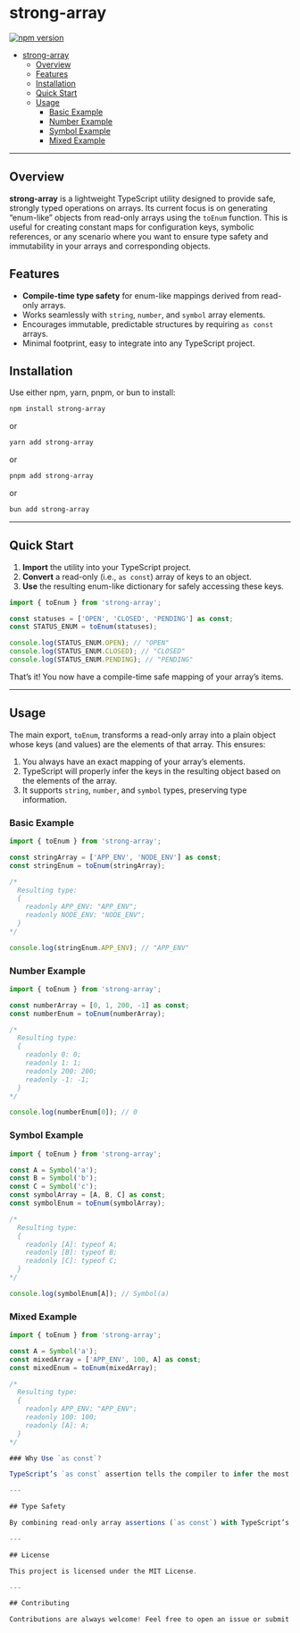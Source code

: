 # strong-array

[![npm version](https://badge.fury.io/js/strong-array.svg)](https://badge.fury.io/js/strong-array)

- [strong-array](#strong-array)
  - [Overview](#overview)
  - [Features](#features)
  - [Installation](#installation)
  - [Quick Start](#quick-start)
  - [Usage](#usage)
    - [Basic Example](#basic-example)
    - [Number Example](#number-example)
    - [Symbol Example](#symbol-example)
    - [Mixed Example](#mixed-example)

---

## Overview

**strong-array** is a lightweight TypeScript utility designed to provide safe, strongly typed operations on arrays. Its current focus is on generating “enum-like” objects from read-only arrays using the `toEnum` function. This is useful for creating constant maps for configuration keys, symbolic references, or any scenario where you want to ensure type safety and immutability in your arrays and corresponding objects.

## Features

- **Compile-time type safety** for enum-like mappings derived from read-only arrays.
- Works seamlessly with `string`, `number`, and `symbol` array elements.
- Encourages immutable, predictable structures by requiring `as const` arrays.
- Minimal footprint, easy to integrate into any TypeScript project.

## Installation

Use either npm, yarn, pnpm, or bun to install:

```bash
npm install strong-array
```

or

```bash
yarn add strong-array
```

or

```bash
pnpm add strong-array
```

or

```bash
bun add strong-array
```

---

## Quick Start

1. **Import** the utility into your TypeScript project.
2. **Convert** a read-only (i.e., `as const`) array of keys to an object.
3. **Use** the resulting enum-like dictionary for safely accessing these keys.

```typescript
import { toEnum } from 'strong-array';

const statuses = ['OPEN', 'CLOSED', 'PENDING'] as const;
const STATUS_ENUM = toEnum(statuses);

console.log(STATUS_ENUM.OPEN); // "OPEN"
console.log(STATUS_ENUM.CLOSED); // "CLOSED"
console.log(STATUS_ENUM.PENDING); // "PENDING"
```

That’s it! You now have a compile-time safe mapping of your array’s items.

---

## Usage

The main export, `toEnum`, transforms a read-only array into a plain object whose keys (and values) are the elements of that array. This ensures:

1. You always have an exact mapping of your array’s elements.
2. TypeScript will properly infer the keys in the resulting object based on the elements of the array.
3. It supports `string`, `number`, and `symbol` types, preserving type information.

### Basic Example

```typescript
import { toEnum } from 'strong-array';

const stringArray = ['APP_ENV', 'NODE_ENV'] as const;
const stringEnum = toEnum(stringArray);

/*
  Resulting type:
  {
    readonly APP_ENV: "APP_ENV";
    readonly NODE_ENV: "NODE_ENV";
  }
*/

console.log(stringEnum.APP_ENV); // "APP_ENV"
```

### Number Example

```typescript
import { toEnum } from 'strong-array';

const numberArray = [0, 1, 200, -1] as const;
const numberEnum = toEnum(numberArray);

/*
  Resulting type:
  {
    readonly 0: 0;
    readonly 1: 1;
    readonly 200: 200;
    readonly -1: -1;
  }
*/

console.log(numberEnum[0]); // 0
```

### Symbol Example

```typescript
import { toEnum } from 'strong-array';

const A = Symbol('a');
const B = Symbol('b');
const C = Symbol('c');
const symbolArray = [A, B, C] as const;
const symbolEnum = toEnum(symbolArray);

/*
  Resulting type:
  {
    readonly [A]: typeof A;
    readonly [B]: typeof B;
    readonly [C]: typeof C;
  }
*/

console.log(symbolEnum[A]); // Symbol(a)
```

### Mixed Example

```typescript
import { toEnum } from 'strong-array';

const A = Symbol('a');
const mixedArray = ['APP_ENV', 100, A] as const;
const mixedEnum = toEnum(mixedArray);

/*
  Resulting type:
  {
    readonly APP_ENV: "APP_ENV";
    readonly 100: 100;
    readonly [A]: A;
  }
*/

### Why Use `as const`?

TypeScript’s `as const` assertion tells the compiler to infer the most specific (literal) types for each element in your array. Without it, the resulting object would lose specificity (e.g., every string would be typed simply as `string` instead of a literal `'APP_ENV'`).

---

## Type Safety

By combining read-only array assertions (`as const`) with TypeScript’s mapped types, `strong-array` ensures that your resulting enum-like objects are always accurate reflections of the array’s contents. This guards against typos, unexpected keys, and other common errors, all at compile time.

---

## License

This project is licensed under the MIT License.

---

## Contributing

Contributions are always welcome! Feel free to open an issue or submit a pull request on GitHub if you have feature requests or bug fixes.
```
